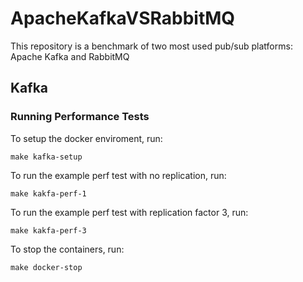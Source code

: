 # ApacheKafkaVSRabbitMQ

This repository is a benchmark of two most used pub/sub platforms: Apache Kafka and RabbitMQ

## Kafka

### Running Performance Tests

To setup the docker enviroment, run:
```
make kafka-setup
```

To run the example perf test with no replication, run:
```
make kakfa-perf-1
```


To run the example perf test with replication factor 3, run:
```
make kakfa-perf-3
```

To stop the containers, run:
```
make docker-stop
```
